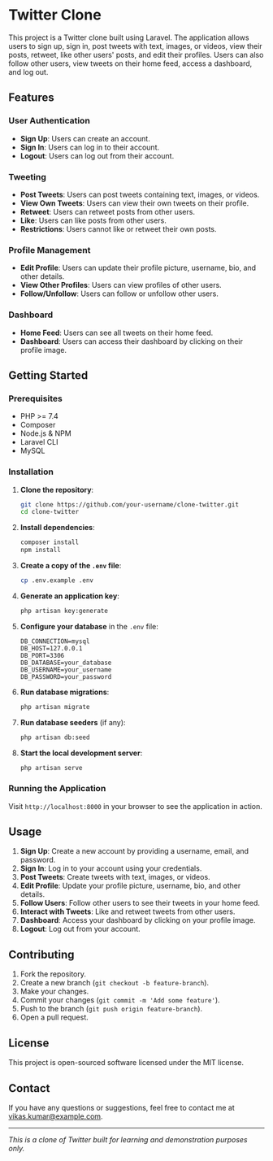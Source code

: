 # Twitter Clone

This project is a Twitter clone built using Laravel. The application allows users to sign up, sign in, post tweets with text, images, or videos, view their posts, retweet, like other users' posts, and edit their profiles. Users can also follow other users, view tweets on their home feed, access a dashboard, and log out.

## Features

### User Authentication
- **Sign Up**: Users can create an account.
- **Sign In**: Users can log in to their account.
- **Logout**: Users can log out from their account.

### Tweeting
- **Post Tweets**: Users can post tweets containing text, images, or videos.
- **View Own Tweets**: Users can view their own tweets on their profile.
- **Retweet**: Users can retweet posts from other users.
- **Like**: Users can like posts from other users.
- **Restrictions**: Users cannot like or retweet their own posts.

### Profile Management
- **Edit Profile**: Users can update their profile picture, username, bio, and other details.
- **View Other Profiles**: Users can view profiles of other users.
- **Follow/Unfollow**: Users can follow or unfollow other users.

### Dashboard
- **Home Feed**: Users can see all tweets on their home feed.
- **Dashboard**: Users can access their dashboard by clicking on their profile image.

## Getting Started

### Prerequisites

- PHP >= 7.4
- Composer
- Node.js & NPM
- Laravel CLI
- MySQL

### Installation

1. **Clone the repository**:

    ```bash
    git clone https://github.com/your-username/clone-twitter.git
    cd clone-twitter
    ```

2. **Install dependencies**:

    ```bash
    composer install
    npm install
    ```

3. **Create a copy of the `.env` file**:

    ```bash
    cp .env.example .env
    ```

4. **Generate an application key**:

    ```bash
    php artisan key:generate
    ```

5. **Configure your database** in the `.env` file:

    ```plaintext
    DB_CONNECTION=mysql
    DB_HOST=127.0.0.1
    DB_PORT=3306
    DB_DATABASE=your_database
    DB_USERNAME=your_username
    DB_PASSWORD=your_password
    ```

6. **Run database migrations**:

    ```bash
    php artisan migrate
    ```

7. **Run database seeders** (if any):

    ```bash
    php artisan db:seed
    ```

8. **Start the local development server**:

    ```bash
    php artisan serve
    ```

### Running the Application

Visit `http://localhost:8000` in your browser to see the application in action.

## Usage

1. **Sign Up**: Create a new account by providing a username, email, and password.
2. **Sign In**: Log in to your account using your credentials.
3. **Post Tweets**: Create tweets with text, images, or videos.
4. **Edit Profile**: Update your profile picture, username, bio, and other details.
5. **Follow Users**: Follow other users to see their tweets in your home feed.
6. **Interact with Tweets**: Like and retweet tweets from other users.
7. **Dashboard**: Access your dashboard by clicking on your profile image.
8. **Logout**: Log out from your account.

## Contributing

1. Fork the repository.
2. Create a new branch (`git checkout -b feature-branch`).
3. Make your changes.
4. Commit your changes (`git commit -m 'Add some feature'`).
5. Push to the branch (`git push origin feature-branch`).
6. Open a pull request.

## License

This project is open-sourced software licensed under the MIT license.

## Contact

If you have any questions or suggestions, feel free to contact me at vikas.kumar@example.com.

---

*This is a clone of Twitter built for learning and demonstration purposes only.*
